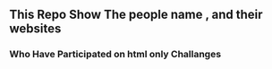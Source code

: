 <h2>This Repo Show The people name , and their websites </h2>
<h3>Who Have Participated on html only Challanges</h3>


